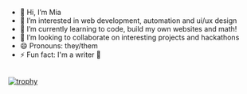<!---
mia-is-here/mia-is-here is a ✨ special ✨ repository because its `README.md` (this file) appears on your GitHub profile.
You can click the Preview link to take a look at your changes.
--->
- 👋 Hi, I’m Mia
- 👀 I’m interested in web development, automation and ui/ux design
- 🌱 I’m currently learning to code, build my own websites and math!
- 💞️ I’m looking to collaborate on interesting projects and hackathons 
- 😄 Pronouns: they/them
- ⚡ Fun fact: I'm a writer 🥳

\
[![trophy](https://github-profile-trophy.vercel.app/?username=mia-is-here&theme=nord&row=1&margin-w=8)](https://github.com/sowmya-hub/github-profile-trophy)

<!--  \
[![GitHub Streak](https://github-readme-streak-stats.herokuapp.com/?user=sowmya-hub&theme=blueberry_duo)](https://git.io/streak-stats) -->

<!-- [Your GitHub stats](https://github-readme-stats.vercel.app/api?username=harshibar&show_icons=true&theme=dracula) -->

<!-- [![Top Langs](https://github-readme-stats.vercel.app/api/top-langs/?username=harshibar&layout=compact)](https://github.com/anuraghazra/github-readme-stats) -->


<!-- [![Readme Card](https://github-readme-stats.vercel.app/api/pin/?username=mia-is-here&repo=github-readme-stats)](https://github.com/mia-is-here/github-readme-stats) 
 -->
<!---
https://github.com/DenverCoder1/github-readme-streak-stats/blob/main/docs/themes/README.md 
--->
